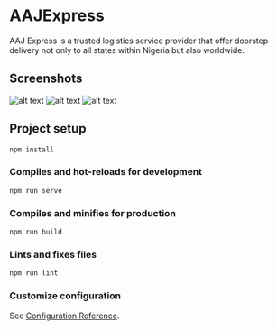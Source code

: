 # AAJExpress

AAJ Express is a trusted logistics service provider that offer doorstep delivery not only to all states within Nigeria but also worldwide.

## Screenshots

![alt text](https://aajexpress.org/img/nest.png)
![alt text](https://aajexpress.org/img/iPad.png)
![alt text](https://aajexpress.org/img/iPhone.png)

## Project setup

```
npm install
```

### Compiles and hot-reloads for development

```
npm run serve
```

### Compiles and minifies for production

```
npm run build
```

### Lints and fixes files

```
npm run lint
```

### Customize configuration

See [Configuration Reference](https://cli.vuejs.org/config/).
